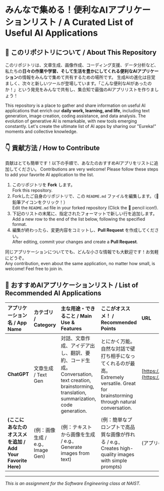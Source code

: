 # みんなで集める！便利なAIアプリケーションリスト / A Curated List of Useful AI Applications

## 🚀 このリポジトリについて / About This Repository

このリポジトリは、文章生成、画像作成、コーディング支援、データ分析など、私たちの**日々の作業や学習、そして生活を豊かにしてくれる便利なAIアプリケーション**の情報をみんなで集めて共有するための場所です。
生成AIの進化は目覚ましく、次々と新しいツールが登場しています。「こんな便利なAIがあったのか！」という発見をみんなで共有し、集合知で最強のAIアプリリストを作りましょう！

This repository is a place to gather and share information on useful AI applications that enrich our **daily work, learning, and life**, including text generation, image creation, coding assistance, and data analysis.
The evolution of generative AI is remarkable, with new tools emerging constantly. Let's create the ultimate list of AI apps by sharing our "Eureka!" moments and collective knowledge.

## 👇 貢献方法 / How to Contribute

貢献はとても簡単です！以下の手順で、あなたのおすすめAIアプリをリストに追加してください。
Contributions are very welcome! Please follow these steps to add your favorite AI application to the list.

1.  このリポジトリを **Fork** します。  
    Fork this repository.
2.  Forkしたご自身のリポジトリで、この `README.md` ファイルを編集します。（📝鉛筆アイコンをクリック！）  
    Edit the `README.md` file in your forked repository (Click the 📝 pencil icon!).
3.  下記のリストの末尾に、指定されたフォーマットで新しい行を追加します。  
    Add a new row to the end of the list below, following the specified format.
4.  編集が終わったら、変更内容をコミットし、**Pull Request** を作成してください。  
    After editing, commit your changes and create a **Pull Request**.

同じアプリケーションについてでも、どんな小さな情報でも大歓迎です！お気軽にどうぞ。  
Any contribution, even about the same application, no matter how small, is welcome! Feel free to join in.

## 🤖 おすすめAIアプリケーションリスト / List of Recommended AI Applications

| アプリケーション名 / App Name | カテゴリ / Category | 主な用途・できること / Main Use & Features | ここがオススメ！ / Recommended Points | URL |
| :--- | :--- | :--- | :--- | :--- |
| **ChatGPT** | 文章生成 / Text Gen | 対話、文章作成、アイデア出し、翻訳、要約、コード生成。<br>Conversation, text creation, brainstorming, translation, summarization, code generation. | とにかく万能。自然な対話で壁打ち相手になってくれるのが最高。<br>Extremely versatile. Great for brainstorming through natural conversation. | [https://chat.openai.com/](https://chat.openai.com/) |
| **(ここにあなたのオススメを追加 / Add Your Favorite Here)** | (例：画像生成 / e.g., Image Gen) | (例：テキストから画像を生成 / e.g., Generate images from text) | (例：簡単なプロンプトで高品質な画像が作れる / e.g., Creates high-quality images with simple prompts) | (アプリのURL / App URL) |


---
*This is an assignment for the Software Engineering class at NAIST.*
